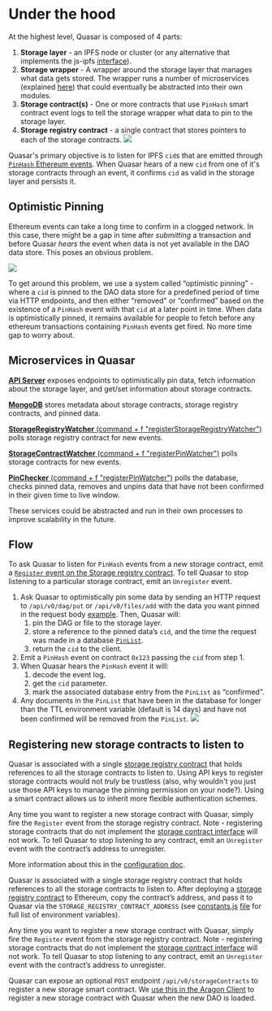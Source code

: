 # Under the hood

At the highest level, Quasar is composed of 4 parts:

1. **Storage layer** - an IPFS node or cluster (or any alternative that implements the js-ipfs [interface](https://github.com/ipfs/interface-js-ipfs-core)).
2. **Storage wrapper** - A wrapper around the storage layer that manages what data gets stored. The wrapper runs a number of microservices (explained [here](https://github.com/openworklabs/quasar/blob/primary/docs/howQuasarWorks.md#microservices-in-quasar)) that could eventually be abstracted into their own modules.
3. **Storage contract(s)** - One or more contracts that use `PinHash` smart contract event logs to tell the storage wrapper what data to pin to the storage layer.
4. **Storage registry contract** - a single contract that stores pointers to each of the storage contracts.
![](https://paper-attachments.dropbox.com/s_E5062EC0ED2F89286569337DBE9E4F39ED10C38B3CAEFF747B255F9A4D2850D0_1574302599340_image.png)

Quasar's primary objective is to listen for IPFS `cid`s that are emitted through [`PinHash` Ethereum events]((https://github.com/openworklabs/quasar/blob/primary/contracts/DataStore.sol)). When Quasar hears of a new `cid` from one of it's storage contracts through an event, it confirms `cid` as valid in the storage layer and persists it.

## Optimistic Pinning

Ethereum events can take a long time to confirm in a clogged network. In this case, there might be a gap in time after *submitting* a transaction and before Quasar *hears* the event when data is not yet available in the DAO data store. This poses an obvious problem.

![](https://paper-attachments.dropbox.com/s_E5062EC0ED2F89286569337DBE9E4F39ED10C38B3CAEFF747B255F9A4D2850D0_1574302895947_image.png)

To get around this problem, we use a system called “optimistic pinning” - where a `cid` is pinned to the DAO data store for a predefined period of time via HTTP endpoints, and then either “removed” or “confirmed” based on the existence of a `PinHash` event with that `cid` at a later point in time. When data is optimistically pinned, it remains available for people to fetch before any ethereum transactions containing `PinHash` events get fired. No more time gap to worry about.

## Microservices in Quasar

[**API Server**](https://github.com/openworklabs/quasar/blob/primary/server/routes/index.js)
exposes endpoints to optimistically pin data, fetch information about the storage layer, and get/set information about storage contracts.

[**MongoDB**](https://github.com/openworklabs/quasar/tree/primary/server/db)
stores metadata about storage contracts, storage registry contracts, and pinned data.

[**StorageRegistryWatcher** (command + f "registerStorageRegistryWatcher")](https://github.com/openworklabs/quasar/blob/primary/server/index.js#L67)
polls storage registry contract for new events.

[**StorageContractWatcher** (command + f "registerPinWatcher")](https://github.com/openworklabs/quasar/blob/primary/server/ethereum/index.js)
polls storage contracts for new events.

[**PinChecker** (command + f "registerPinWatcher")](https://github.com/openworklabs/quasar/blob/primary/server/ethereum/index.js)
polls the database, checks pinned data, removes and unpins data that have not been confirmed in their given time to live window.

These services could be abstracted and run in their own processes to improve scalability in the future.

## Flow

To ask Quasar to listen for `PinHash` events from a *new* storage contract, emit a [`Register` event on the Storage registry contract](https://github.com/openworklabs/quasar/blob/primary/contracts/StorageRegistry.sol). To tell Quasar to stop listening to a particular storage contract, emit an `Unregister` event.

1. Ask Quasar to optimistically pin some data by sending an HTTP request to `/api/v0/dag/put` or `/api/v0/files/add` with the data you want pinned in the request body [example](https://github.com/openworklabs/aragon/blob/feat/client-storage/src/storage/Quasar.js). Then, Quasar will:
    1. pin the DAG or file to the storage layer.
    2. store a reference to the pinned data’s `cid`, and the time the request was made in a database [`PinList`](https://github.com/openworklabs/quasar/blob/primary/server/db/pinSchema.js).
    3. return the `cid` to the client.
2. Emit a `PinHash` event on contract `0x123` passing the `cid` from step 1.
3. When Quasar hears the `PinHash` event it will:
    1. decode the event log.
    2. get the `cid` parameter.
    3. mark the associated database entry from the `PinList` as “confirmed”.
4. Any documents in the `PinList` that have been in the database for longer than the TTL environment variable (default is 14 days) and have not been confirmed will be removed from the `PinList`.
![](https://paper-attachments.dropbox.com/s_E5062EC0ED2F89286569337DBE9E4F39ED10C38B3CAEFF747B255F9A4D2850D0_1574357434057_image.png)

## Registering new storage contracts to listen to

Quasar is associated with a single [storage registry contract](https://github.com/openworklabs/quasar/blob/primary/contracts/StorageRegistry.sol) that holds references to all the storage contracts to listen to. Using API keys to register storage contracts would not _truly_ be trustless (also, why wouldn't you just use those API keys to manage the pinning permission on your node?). Using a smart contract allows us to inherit more flexible authentication schemes.

Any time you want to register a new storage contract with Quasar, simply fire the `Register` event from the storage registry contract. Note - registering storage contracts that do not implement the [storage contract interface](https://github.com/openworklabs/quasar/blob/primary/contracts/DataStore.sol) will not work. To tell Quasar to stop listening to any contract, emit an `Unregister` event with the contract’s address to unregister.

More information about this in the [configuration doc](https://github.com/openworklabs/quasar/blob/primary/docs/usingQuasar.md#customizing-quasars-configuration).

Quasar is associated with a single storage registry contract that holds references to all the storage contracts to listen to. After deploying a [storage registry contract](https://github.com/openworklabs/quasar/blob/primary/contracts/StorageRegistry.sol) to Ethereum, copy the contract’s address, and pass it to Quasar via the `STORAGE_REGISTRY_CONTRACT_ADDRESS` (see [constants.js](https://github.com/openworklabs/quasar/blob/primary/server/constants.js) [file](https://github.com/openworklabs/quasar/blob/primary/server/constants.js) for full list of environment variables).

Any time you want to register a new storage contract with Quasar, simply fire the `Register` event from the storage registry contract. Note - registering storage contracts that do not implement the [storage contract interface](https://github.com/openworklabs/quasar/blob/primary/contracts/DataStore.sol) will not work. To tell Quasar to stop listening to any contract, emit an `Unregister` event with the contract’s address to unregister.

Quasar can expose an optional `POST` endpoint `/api/v0/storageContracts` to register a new storage smart contract. We [use this in the Aragon Client](https://github.com/openworklabs/aragon/blob/feat/client-storage/src/storage/Quasar.js) to register a new storage contract with Quasar when the new DAO is loaded.

